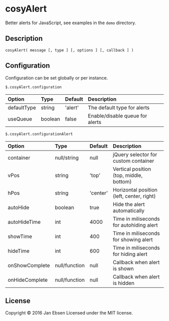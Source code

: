 # cosyAlert

Better alerts for JavaScript, see examples in the `demo` directory.

## Description

`cosyAlert( message [, type ] [, options ] [, callback ] )`

## Configuration

Configuration can be set globally or per instance.

`$.cosyAlert.configuration`

| Option | Type | Default | Description |
| :--- | :--- | :--- | :--- |
| defaultType | string | 'alert' | The default type for alerts |
| useQueue | boolean | false | Enable/disable queue for alerts |

`$.cosyAlert.configurationAlert`

| Option | Type | Default | Description |
| :--- | :--- | :--- | :--- |
| container | null/string | null | jQuery selector for custom container |
| vPos | string | 'top' | Vertical position (top, middle, bottom) |
| hPos | string | 'center' | Horizontal position (left, center, right) |
| autoHide | boolean | true | Hide the alert automatically |
| autoHideTime | int | 4000 | Time in miliseconds for autohiding alert |
| showTime | int | 400 | Time in miliseconds for showing alert |
| hideTime | int | 600 | Time in miliseconds for hiding alert |
| onShowComplete | null/function | null | Callback when alert is shown |
| onHideComplete | null/function | null | Callback when alert is hidden |

## License
Copyright &copy; 2016 Jan Ebsen
Licensed under the MIT license.

